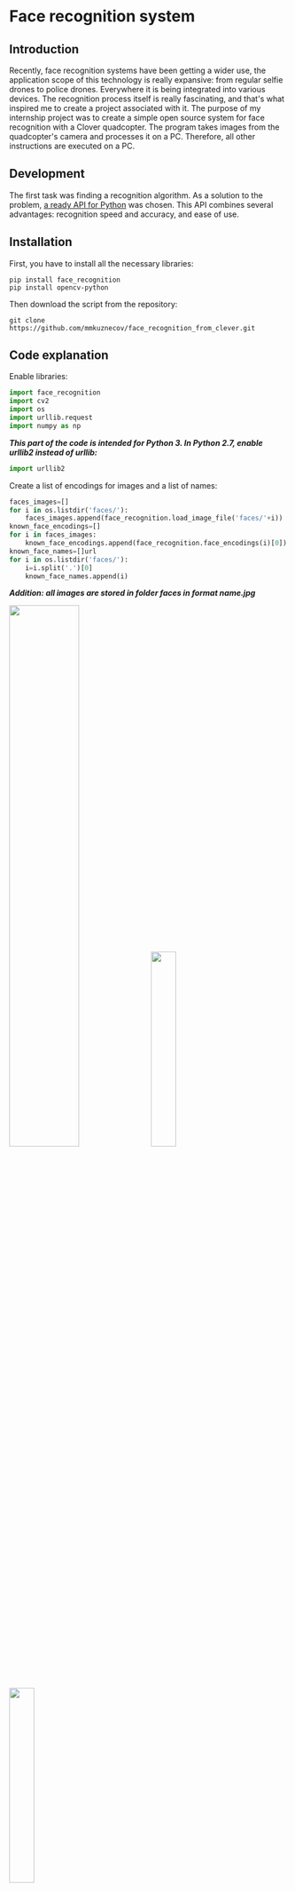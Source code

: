 # Face recognition system

## Introduction

Recently, face recognition systems have been getting a wider use, the application scope of this technology is really expansive: from regular selfie drones to police drones. Everywhere it is being integrated into various devices. The recognition process itself is really fascinating, and that's what inspired me to create a project associated with it.  The purpose of my internship project was to create a simple open source system for face recognition with a Clover quadcopter. The program takes images from the quadcopter's camera and processes it on a PC. Therefore, all other instructions are executed on a PC.

## Development

The first task was finding a recognition algorithm. As a solution to the problem, [a ready API for Python](https://github.com/ageitgey/face_recognition) was chosen. This API combines several advantages: recognition speed and accuracy, and ease of use.

## Installation

First, you have to install all the necessary libraries:

```(bash)
pip install face_recognition
pip install opencv-python
```

Then download the script from the repository:

```(bash)
git clone https://github.com/mmkuznecov/face_recognition_from_clever.git
```

## Code explanation

Enable libraries:

```python
import face_recognition
import cv2
import os
import urllib.request
import numpy as np
```

***This part of the code is intended for Python 3. In Python 2.7, enable urllib2 instead of urllib:***

```python
import urllib2
```

Create a list of encodings for images and a list of names:

```python
faces_images=[]
for i in os.listdir('faces/'):
    faces_images.append(face_recognition.load_image_file('faces/'+i))
known_face_encodings=[]
for i in faces_images:
    known_face_encodings.append(face_recognition.face_encodings(i)[0])
known_face_names=[]url
for i in os.listdir('faces/'):
    i=i.split('.')[0]
    known_face_names.append(i)
```

***Addition: all images are stored in folder faces in format name.jpg***

<img src="../assets/screen.jpg" width="50%">

<img src="../assets/Mikhail.jpg" width="30%">

<img src="../assets/Timofey.jpg" width="30%">

Initialize some variables:

```python
face_locations = []
face_encodings = []
face_names = []
process_this_frame = True
```

Get the image from the server, and convert it to format cv2:

```python
req = urllib.request.urlopen('http://192.168.11.1:8080/snapshot?topic=/main_camera/image_raw')
arr = np.asarray(bytearray(req.read()), dtype=np.uint8)
frame = cv2.imdecode(arr, -1)
```

***For Python 2.7:***

```python
req = urllib2.urlopen('http://192.168.11.1:8080/snapshot?topic=/main_camera/image_raw')
arr = np.asarray(bytearray(req.read()), dtype=np.uint8)
frame = cv2.imdecode(arr, -1)
```

Further explanation of the code is available at GitHub of the used API in the comments to [the next script](https://github.com/ageitgey/face_recognition/blob/master/examples/facerec_from_webcam_faster.py)

## Using

It is enough to connect to "Clover" via Wi-Fi and check whether the video stream from the camera is working correctly.

Then just run the script:

```(bash)
python recog.py
```

And the output:

<img src="../assets/Mikhail_output.jpg" width="50%">

<img src="../assets/Timofey_output.jpg" width="50%">

## Possible difficulties

When the script is started, the following error may pop up:

```python
    known_face_encodings.append(face_recognition.face_encodings(i)[0])
IndexError: list index out of range
```

In this case, try to edit the images in folder faces, perhaps the program cannot recognize faces in the images due to poor quality.

## Using the calibration

To improve recognition accuracy, you can use camera calibration. The calibration module may be installed using [a special package](https://github.com/tinderad/clever_cam_calibration). Instructions for installation and use are available in the [camera calibration article](camera_calibration.md). The program that uses the calibration package is named recog_undist.py

**Code brief explanation:**

Enable installed package:

```python
import clever_cam_calibration.clevercamcalib as ccc
```

Add the following lines:

```python
height_or, width_or, depth_or = frame.shape
```

This way, you will obtain information about image size, where height_or is the height of the initial image in pixels, and width_or is the width of the initial image.
Then correct distortions in the initial image, and get its parameters:

```python
if height_or==240 and width_or==320:
    frame=ccc.get_undistorted_image(frame,ccc.CLEVER_FISHEYE_CAM_320)
elif height_or==480 and width_or==640:
    frame=ccc.get_undistorted_image(frame,ccc.CLEVER_FISHEYE_CAM_640)
else:
    frame=ccc.get_undistorted_image(frame,input("Input your path to the .yaml file: "))
height_unz, width_unz, depth_unz = frame.shape
```

***In this case, we pass argument ccc.CLEVER_FISHEYE_CAM_640, since the resolution of the image in this example, is 640x480; you can also use ccc.CLEVER_FISHEYE_CAM_320 for resolution 320x240, otherwise you will have to send the path to the .yaml calibration file as the second argument.***

Finally, return the image to its initial size:

```python
frame=cv2.resize(frame,(0,0), fx=(width_or/width_unz),fy=(height_or/height_unz))
```

This was, you can significantly improve recognition accuracy since the image processed will not be so badly distorted.

<img src="../assets/misha_calib.jpg" width="50%">
<img src="../assets/tim_calib.jpg" width="50%">
